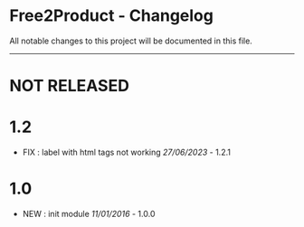 # Free2Product - Changelog
All notable changes to this project will be documented in this file.
___

# NOT RELEASED



# 1.2

- FIX : label with html tags not working *27/06/2023* - 1.2.1

# 1.0

- NEW : init module *11/01/2016* - 1.0.0
